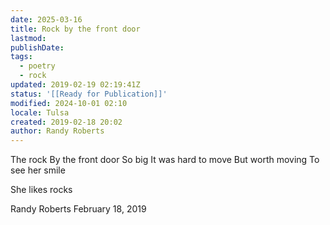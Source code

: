 ```yaml
---
date: 2025-03-16
title: Rock by the front door
lastmod: 
publishDate: 
tags:
  - poetry
  - rock
updated: 2019-02-19 02:19:41Z
status: '[[Ready for Publication]]'
modified: 2024-10-01 02:10
locale: Tulsa
created: 2019-02-18 20:02
author: Randy Roberts
---
```

The rock
By the front door
So big
It was hard to move
But worth moving
To see her smile

She likes rocks


Randy Roberts February 18, 2019
